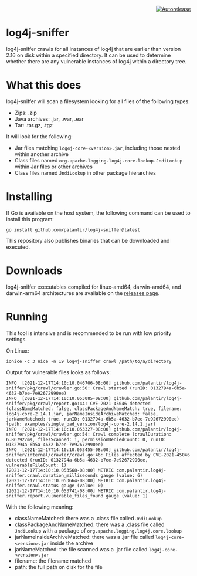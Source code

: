 <p align="right">
<a href="https://autorelease.general.dmz.palantir.tech/palantir/log4j-sniffer"><img src="https://img.shields.io/badge/Perform%20an-Autorelease-success.svg" alt="Autorelease"></a>
</p>

log4j-sniffer
============

log4j-sniffer crawls for all instances of log4j that are earlier than version 2.16 on disk within a specified directory.
It can be used to determine whether there are any vulnerable instances of log4j within a directory tree.

What this does
==============

log4j-sniffer will scan a filesystem looking for all files of the following types:
- Zips: .zip
- Java archives: .jar, .war, .ear
- Tar: .tar.gz, .tgz

It will look for the following:
- Jar files matching `log4j-core-<version>.jar`, including those nested within another archive
- Class files named `org.apache.logging.log4j.core.lookup.JndiLookup` within Jar files or other archives
- Class files named `JndiLookup` in other package hierarchies

Installing
==========
If Go is available on the host system, the following command can be used to install this program:

```
go install github.com/palantir/log4j-sniffer@latest
```

This repository also publishes binaries that can be downloaded and executed.

Downloads
=========

log4j-sniffer executables compiled for linux-amd64, darwin-amd64, and darwin-arm64 architectures are available on the [releases page](https://github.com/palantir/log4j-sniffer/releases).

Running
=======

This tool is intensive and is recommended to be run with low priority settings.

On Linux:
```
ionice -c 3 nice -n 19 log4j-sniffer crawl /path/to/a/directory
```

Output for vulnerable files looks as follows:

```
INFO  [2021-12-17T14:10:10.046706-08:00] github.com/palantir/log4j-sniffer/pkg/crawl/crawler.go:50: Crawl started (runID: 0132794a-6b5a-4632-b7ee-7e92672990ee)
INFO  [2021-12-17T14:10:10.053085-08:00] github.com/palantir/log4j-sniffer/pkg/crawl/report.go:44: CVE-2021-45046 detected (classNameMatched: false, classPackageAndNameMatch: true, filename: log4j-core-2.14.1.jar, jarNameInsideArchiveMatched: false, jarNameMatched: true, runID: 0132794a-6b5a-4632-b7ee-7e92672990ee) (path: examples/single_bad_version/log4j-core-2.14.1.jar)
INFO  [2021-12-17T14:10:10.053327-08:00] github.com/palantir/log4j-sniffer/pkg/crawl/crawler.go:54: Crawl complete (crawlDuration: 6.867927ms, filesScanned: 1, permissionDeniedCount: 0, runID: 0132794a-6b5a-4632-b7ee-7e92672990ee)
INFO  [2021-12-17T14:10:10.053455-08:00] github.com/palantir/log4j-sniffer/internal/crawler/crawl.go:46: Files affected by CVE-2021-45046 detected (runID: 0132794a-6b5a-4632-b7ee-7e92672990ee, vulnerableFileCount: 1)
[2021-12-17T14:10:10.053568-08:00] METRIC com.palantir.log4j-sniffer.crawl.duration_milliseconds gauge (value: 6)
[2021-12-17T14:10:10.053664-08:00] METRIC com.palantir.log4j-sniffer.crawl.status gauge (value: 0)
[2021-12-17T14:10:10.053741-08:00] METRIC com.palantir.log4j-sniffer.report.vulnerable_files_found gauge (value: 1)
```

With the following meaning:
- classNameMatched: there was a .class file called `JndiLookup` 
- classPackageAndNameMatched: there was a .class file called `JndiLookup` with a package of `org.apache.logging.log4j.core.lookup`
- jarNameInsideArchiveMatched: there was a .jar file called `log4j-core-<version>.jar` inside the archive
- jarNameMatched: the file scanned was a .jar file called `log4j-core-<version>.jar`
- filename: the filename matched
- path: the full path on disk for the file
